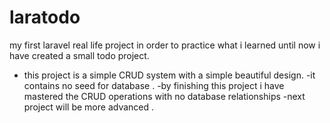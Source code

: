 # laratodo
my first laravel real life project
in order to practice what i learned until now i have created a small todo project.

- this project is a simple CRUD system with a simple beautiful design.
-it contains no seed for database .
-by finishing this project i have mastered the CRUD operations with no database relationships
-next project will be more advanced .
